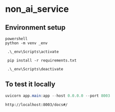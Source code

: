 # non_ai_service

## Environment setup
```
powershell
python -m venv _env

 .\_env\Scripts\activate

 pip install -r requirements.txt

 .\_env\Scripts\deactivate
```

## To test it locally
```powershell
uvicorn app.main:app --host 0.0.0.0 --port 8003
```
 
 ```browser
http://localhost:8003/docs#/
```